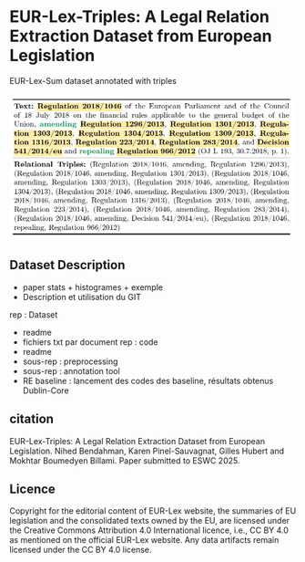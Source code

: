 # EUR-Lex-Triples: A Legal Relation Extraction Dataset from European Legislation
EUR-Lex-Sum dataset annotated with triples

![Here is an example of EUR-Lex-Triples](EUR-Lex-Triples-Examples.jpg)

## Dataset Description
  - paper stats + histogrames + exemple
- Description et utilisation du GIT

rep : Dataset
  - readme
  - fichiers txt par document
rep : code
 - readme
 - sous-rep : preprocessing
 - sous-rep : annotation tool
 - RE baseline : lancement des codes des baseline, résultats obtenus
Dublin-Core
## citation
EUR-Lex-Triples: A Legal Relation Extraction Dataset from European Legislation. Nihed Bendahman, Karen Pinel-Sauvagnat, Gilles Hubert and Mokhtar Boumedyen Billami. Paper submitted to ESWC 2025.
## Licence
Copyright for the editorial content of EUR-Lex website, the summaries of EU legislation and the consolidated texts owned by the EU, are licensed under the Creative Commons Attribution 4.0 International licence, i.e., CC BY 4.0 as mentioned on the official EUR-Lex website. Any data artifacts remain licensed under the CC BY 4.0 license.
